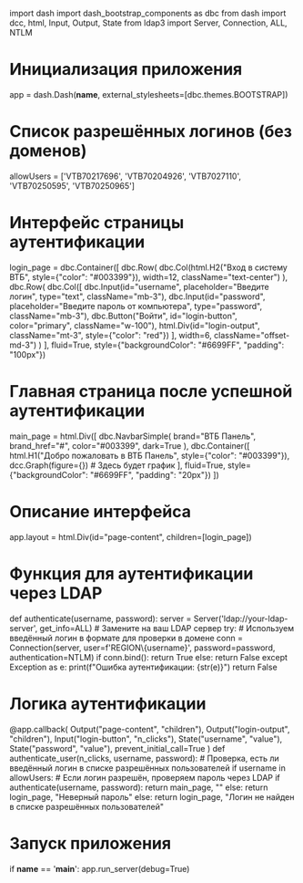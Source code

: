 import dash
import dash_bootstrap_components as dbc
from dash import dcc, html, Input, Output, State
from ldap3 import Server, Connection, ALL, NTLM

# Инициализация приложения
app = dash.Dash(__name__, external_stylesheets=[dbc.themes.BOOTSTRAP])

# Список разрешённых логинов (без доменов)
allowUsers = ['VTB70217696', 'VTB70204926', 'VTB7027110', 'VTB70250595', 'VTB70250965']

# Интерфейс страницы аутентификации
login_page = dbc.Container([
    dbc.Row(
        dbc.Col(html.H2("Вход в систему ВТБ", style={"color": "#003399"}), width=12, className="text-center")
    ),
    dbc.Row(
        dbc.Col([
            dbc.Input(id="username", placeholder="Введите логин", type="text", className="mb-3"),
            dbc.Input(id="password", placeholder="Введите пароль от компьютера", type="password", className="mb-3"),
            dbc.Button("Войти", id="login-button", color="primary", className="w-100"),
            html.Div(id="login-output", className="mt-3", style={"color": "red"})
        ], width=6, className="offset-md-3")
    )
], fluid=True, style={"backgroundColor": "#6699FF", "padding": "100px"})

# Главная страница после успешной аутентификации
main_page = html.Div([
    dbc.NavbarSimple(
        brand="ВТБ Панель",
        brand_href="#",
        color="#003399",
        dark=True
    ),
    dbc.Container([
        html.H1("Добро пожаловать в ВТБ Панель", style={"color": "#003399"}),
        dcc.Graph(figure={})  # Здесь будет график
    ], fluid=True, style={"backgroundColor": "#6699FF", "padding": "20px"})
])

# Описание интерфейса
app.layout = html.Div(id="page-content", children=[login_page])

# Функция для аутентификации через LDAP
def authenticate(username, password):
    server = Server('ldap://your-ldap-server', get_info=ALL)  # Замените на ваш LDAP сервер
    try:
        # Используем введённый логин в формате для проверки в домене
        conn = Connection(server, user=f'REGION\\{username}', password=password, authentication=NTLM)
        if conn.bind():
            return True
        else:
            return False
    except Exception as e:
        print(f"Ошибка аутентификации: {str(e)}")
        return False

# Логика аутентификации
@app.callback(
    Output("page-content", "children"),
    Output("login-output", "children"),
    Input("login-button", "n_clicks"),
    State("username", "value"),
    State("password", "value"),
    prevent_initial_call=True
)
def authenticate_user(n_clicks, username, password):
    # Проверка, есть ли введённый логин в списке разрешённых пользователей
    if username in allowUsers:
        # Если логин разрешён, проверяем пароль через LDAP
        if authenticate(username, password):
            return main_page, ""
        else:
            return login_page, "Неверный пароль"
    else:
        return login_page, "Логин не найден в списке разрешённых пользователей"

# Запуск приложения
if __name__ == '__main__':
    app.run_server(debug=True)
